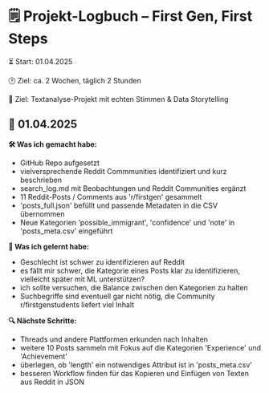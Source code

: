 # 🗒️ Projekt-Logbuch – First Gen, First Steps
⏳ Start: 01.04.2025

🕑 Ziel: ca. 2 Wochen, täglich 2 Stunden

🎯 Ziel: Textanalyse-Projekt mit echten Stimmen & Data Storytelling

## 📅 01.04.2025

**🛠️ Was ich gemacht habe:**
- GitHub Repo aufgesetzt
- vielversprechende Reddit Commmunities identifiziert und kurz beschrieben
- search_log.md mit Beobachtungen und Reddit Communities ergänzt
- 11 Reddit-Posts / Comments aus 'r/firstgen' gesammelt
- 'posts_full.json' befüllt und passende Metadaten in die CSV übernommen
- Neue Kategorien 'possible_immigrant', 'confidence' und 'note' in 'posts_meta.csv' eingeführt

**🧠 Was ich gelernt habe:**
- Geschlecht ist schwer zu identifizieren auf Reddit
- es fällt mir schwer, die Kategorie eines Posts klar zu identifizieren, vielleicht später mit ML unterstützen?
- ich sollte versuchen, die Balance zwischen den Kategorien zu halten
- Suchbegriffe sind eventuell gar nicht nötig, die Community r/firstgenstudents liefert viel Inhalt

**🔍 Nächste Schritte:**
- Threads und andere Plattformen erkunden nach Inhalten
- weitere 10 Posts sammeln mit Fokus auf die Kategorien 'Experience' und 'Achievement'
- überlegen, ob 'length' ein notwendiges Attribut ist in 'posts_meta.csv'
- besseren Workflow finden für das Kopieren und Einfügen von Texten aus Reddit in JSON
